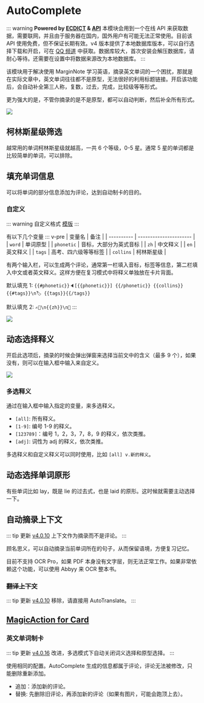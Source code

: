 # AutoComplete

::: warning **Powered by [ECDICT](https://github.com/skywind3000/ECDICT) & [API](http://dict.e.opac.vip/dict.php)**
本模块会用到一个在线 API 来获取数据，需要联网，并且由于服务器在国内，国外用户有可能无法正常使用。目前该 API 使用免费，但不保证长期有效。v4 版本提供了本地数据库版本，可以自行选择下载和开启，可在 [QQ 频道](https://bbs.marginnote.cn/t/topic/20501#heading-6) 中获取。数据库较大，首次安装会解压数据库，请耐心等待。还需要在设置中将数据来源改为本地数据库。
:::

该模块用于解决使用 MarginNote 学习英语，摘录英文单词的一个困扰，那就是在实际文章中，英文单词往往都不是原型，无法很好的利用标题链接。开启该功能后，会自动补全第三人称，复数，过去，完成，比较级等等形式。

更为强大的是，不管你摘录的是不是原型，都可以自动判断，然后补全所有形式。

![](https://testmnbbs.oss-cn-zhangjiakou.aliyuncs.com/pic/f5ed247b373a2f5f053b6f3523.gif?x-oss-process=base_webp)

## 柯林斯星级筛选

越常用的单词柯林斯星级就越高，一共 6 个等级，0-5 星。通常 5 星的单词都是比较简单的单词，可以排除。

## 填充单词信息

可以将单词的部分信息添加为评论，达到自动制卡的目的。

### 自定义

::: warning 自定义格式
[模版](../custom.md#模版)
:::

有以下几个变量
::: v-pre
| 变量名     | 备注                   |
| ---------- | ---------------------- |
| `word`     | 单词原型               |
| `phonetic` | 音标，大部分为英式音标 |
| `zh`       | 中文释义               |
| `en`       | 英文释义               |
| `tags`     | 高考、四六级等等标签   |
| `collins`  | 柯林斯星级             |

有两个输入栏，可以生成两个评论，通常第一栏填入音标，标签等信息，第二栏填入中文或者英文释义。这样方便在复习模式中将释义单独放在卡片背面。

默认填充 1: `{{#phonetic}}🔈[{{phonetic}}] {{/phonetic}} {{collins}}{{#tags}}\n🏷 {{tags}}{{/tags}}`

默认填充 2: `✍🏻\n{{zh}}\n👀`
:::

![](https://testmnbbs.oss-cn-zhangjiakou.aliyuncs.com/pic20220730234119.png?x-oss-process=base_webp)

## 动态选择释义

开启此选项后，摘录的时候会弹出弹窗来选择当前文中的含义（最多 9 个），如果没有，则可以在输入框中输入来自定义。

![](https://testmnbbs.oss-cn-zhangjiakou.aliyuncs.com/pic20220731000657.png?x-oss-process=base_webp)

### 多选释义

通过在输入框中输入指定的变量，来多选释义。

- `[all]`: 所有释义。
- `[1-9]`: 编号 1-9 的释义。
- `[123789]`：编号 1，2，3，7，8，9 的释义，依次类推。
- `[adj]`: 词性为 adj 的释义，依次类推。

多选释义和自定义释义可以同时使用，比如 `[all] v.新的释义`。

## 动态选择单词原形

有些单词比如 lay，既是 lie 的过去式，也是 laid 的原形。这时候就需要主动选择一下。

## 自动摘录上下文

::: tip 更新
[v4.0.10](/update) 上下文作为摘录而不是评论。
:::

顾名思义，可以自动摘录当前单词所在的句子，从而保留语境，方便复习记忆。

目前不支持 OCR Pro，如果 PDF 本身没有文字层，则无法正常工作。如果非常依赖这个功能，可以使用 Abbyy 来 OCR 整本书。

### ~~翻译上下文~~
::: tip 更新
[v4.0.10](/update) 移除，请直接用 AutoTranslate。
:::


## [MagicAction for Card](magicaction4card.md#英文单词制卡)

### 英文单词制卡

::: tip 更新
[v4.0.16](/update.md) 改进，多选模式下自动关闭词义选择和原型选择。
:::

使用相同的配置。AutoComplete 生成的信息都属于评论，评论无法被修改，只能删除重新添加。

- 追加：添加新的评论。
- 替换: 先删除旧评论，再添加新的评论（如果有图片，可能会跑顶上去）。